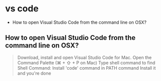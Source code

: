 # vs code

<!-- MarkdownTOC -->

- How to open Visual Studio Code from the command line on OSX?

<!-- /MarkdownTOC -->

## How to open Visual Studio Code from the command line on OSX?
> Download, install and open Visual Studio Code for Mac.
> Open the Command Palette (⌘ + ⇧ + P on Mac)
> Type shell command to find  Shell Command: Install 'code' command in PATH command
> Install it and you're done
